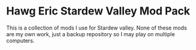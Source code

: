 # Hawg Eric Stardew Valley Mod Pack
This is a collection of mods I use for Stardew valley.  None of these mods are my own work, just a backup repository so I may play on multiple computers.
